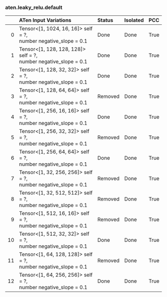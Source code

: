 ### aten.leaky_relu.default
|    | ATen Input Variations                                               | Status   | Isolated   | PCC   |
|---:|:--------------------------------------------------------------------|:---------|:-----------|:------|
|  0 | Tensor<[1, 1024, 16, 16]> self = ?,<br>number negative_slope = 0.1  | Done     | Done       | True  |
|  1 | Tensor<[1, 128, 128, 128]> self = ?,<br>number negative_slope = 0.1 | Done     | Done       | True  |
|  2 | Tensor<[1, 128, 32, 32]> self = ?,<br>number negative_slope = 0.1   | Done     | Done       | True  |
|  3 | Tensor<[1, 128, 64, 64]> self = ?,<br>number negative_slope = 0.1   | Removed  | Done       | True  |
|  4 | Tensor<[1, 256, 16, 16]> self = ?,<br>number negative_slope = 0.1   | Done     | Done       | True  |
|  5 | Tensor<[1, 256, 32, 32]> self = ?,<br>number negative_slope = 0.1   | Removed  | Done       | True  |
|  6 | Tensor<[1, 256, 64, 64]> self = ?,<br>number negative_slope = 0.1   | Done     | Done       | True  |
|  7 | Tensor<[1, 32, 256, 256]> self = ?,<br>number negative_slope = 0.1  | Removed  | Done       | True  |
|  8 | Tensor<[1, 32, 512, 512]> self = ?,<br>number negative_slope = 0.1  | Removed  | Done       | True  |
|  9 | Tensor<[1, 512, 16, 16]> self = ?,<br>number negative_slope = 0.1   | Removed  | Done       | True  |
| 10 | Tensor<[1, 512, 32, 32]> self = ?,<br>number negative_slope = 0.1   | Done     | Done       | True  |
| 11 | Tensor<[1, 64, 128, 128]> self = ?,<br>number negative_slope = 0.1  | Removed  | Done       | True  |
| 12 | Tensor<[1, 64, 256, 256]> self = ?,<br>number negative_slope = 0.1  | Done     | Done       | True  |

